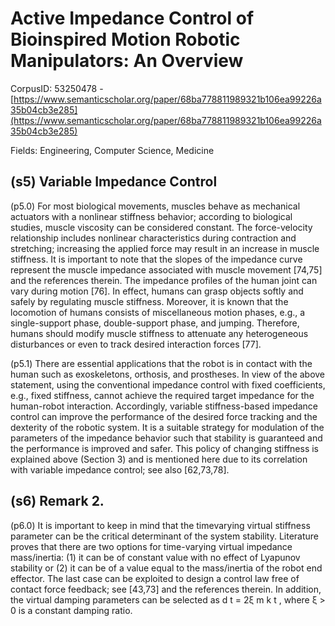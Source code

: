 # Active Impedance Control of Bioinspired Motion Robotic Manipulators: An Overview

CorpusID: 53250478 - [https://www.semanticscholar.org/paper/68ba778811989321b106ea99226a35b04cb3e285](https://www.semanticscholar.org/paper/68ba778811989321b106ea99226a35b04cb3e285)

Fields: Engineering, Computer Science, Medicine

## (s5) Variable Impedance Control
(p5.0) For most biological movements, muscles behave as mechanical actuators with a nonlinear stiffness behavior; according to biological studies, muscle viscosity can be considered constant. The force-velocity relationship includes nonlinear characteristics during contraction and stretching; increasing the applied force may result in an increase in muscle stiffness. It is important to note that the slopes of the impedance curve represent the muscle impedance associated with muscle movement [74,75] and the references therein. The impedance profiles of the human joint can vary during motion [76]. In effect, humans can grasp objects softly and safely by regulating muscle stiffness. Moreover, it is known that the locomotion of humans consists of miscellaneous motion phases, e.g., a single-support phase, double-support phase, and jumping. Therefore, humans should modify muscle stiffness to attenuate any heterogeneous disturbances or even to track desired interaction forces [77].

(p5.1) There are essential applications that the robot is in contact with the human such as exoskeletons, orthosis, and prostheses. In view of the above statement, using the conventional impedance control with fixed coefficients, e.g., fixed stiffness, cannot achieve the required target impedance for the human-robot interaction. Accordingly, variable stiffness-based impedance control can improve the performance of the desired force tracking and the dexterity of the robotic system. It is a suitable strategy for modulation of the parameters of the impedance behavior such that stability is guaranteed and the performance is improved and safer. This policy of changing stiffness is explained above (Section 3) and is mentioned here due to its correlation with variable impedance control; see also [62,73,78].
## (s6) Remark 2.
(p6.0) It is important to keep in mind that the timevarying virtual stiffness parameter can be the critical determinant of the system stability. Literature proves that there are two options for time-varying virtual impedance mass/inertia: (1) it can be of constant value with no effect of Lyapunov stability or (2) it can be of a value equal to the mass/inertia of the robot end effector. The last case can be exploited to design a control law free of contact force feedback; see [43,73] and the references therein. In addition, the virtual damping parameters can be selected as d t = 2ξ m k t , where ξ > 0 is a constant damping ratio.
